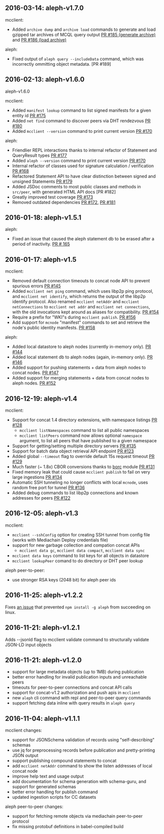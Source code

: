 ## 2016-03-14: aleph-v1.7.0
mcclient:

- Added `archive dump` and `archive load` commands to generate and load gzipped tar archives of MCQL query output [PR #185 (generate archive)](https://github.com/mediachain/aleph/pull/185) and [PR #186 (load archive)](https://github.com/mediachain/aleph/pull/186)

aleph:
- Fixed output of `aleph query --includeData` command, which was incorrectly ommitting object metadata. [PR #189]

## 2016-02-13: aleph-v1.6.0
aleph-v1.6.0

mcclient:
- Added `manifest lookup` command to list signed manifests for a given entity id [PR #175](https://github.com/mediachain/aleph/pull/175)
- Added `net find` command to discover peers via DHT rendezvous [PR #180](https://github.com/mediachain/aleph/pull/180)
- Added `mcclient --version` command to print current version [PR #170](https://github.com/mediachain/aleph/pull/170)

aleph:
- Friendlier REPL interactions thanks to internal refactor of Statement and QueryResult types [PR #177](https://github.com/mediachain/aleph/pull/177)
- Added `aleph --version` command to print current version [PR #170](https://github.com/mediachain/aleph/pull/170)
- Internal refactor of classes used for signature calculation / verification [PR #168](https://github.com/mediachain/aleph/pull/168)
- Refactored Statement API to have clear distinction between signed and unsigned Statements [PR #179](https://github.com/mediachain/aleph/pull/179)
- Added JSDoc comments to most public classes and methods in `src/peer`, with generated HTML API docs [PR #182]
- Greatly improved test coverage [PR #173](https://github.com/mediachain/aleph/pull/173)
- Removed outdated dependencies [PR #172](https://github.com/mediachain/aleph/pull/172), [PR #181](https://github.com/mediachain/aleph/pull/181)

## 2016-01-18: aleph-v1.5.1

aleph:
- Fixed an issue that caused the aleph statement db to be erased after a period of inactivity. [PR # 165](https://github.com/mediachain/aleph/165)

## 2016-01-17: aleph-v1.5

mcclient:
- Removed default connection timeouts to concat node API to prevent spurious errors [PR #145](https://github.com/mediachain/aleph/pull/145)
- Added `mcclient net ping` command, which uses libp2p ping protocol, and `mcclient net identify`, which returns
  the output of the libp2p identify protocol.
  Also renamed `mcclient netAddr` and `mcclient netConnections` to `mcclient net addr` and `mcclient net connections`, with
  the old invocations kept around as aliases for compatibility. [PR #154](https://github.com/mediachain/aleph/pull/154)
- Require a prefix for "WKI"s during `mcclient publish`. [PR #156](https://github.com/mediachain/aleph/pull/156)
- Add support for `mcnode` "manifest" commands to set and retrieve the node's public identity manifests. [PR #158](https://github.com/mediachain/aleph/pull/158)

aleph:
- Added local datastore to aleph nodes (currently in-memory only). [PR #144](https://github.com/mediachain/aleph/pull/144)
- Added local statement db to aleph nodes (again, in-memory only). [PR #146](https://github.com/mediachain/aleph/pull/146)
- Added support for pushing statements + data from aleph nodes to concat nodes. [PR #147](https://github.com/mediachain/aleph/pull/147)
- Added support for merging statements + data from concat nodes to aleph nodes. [PR #152](https://github.com/mediachain/aleph/pull/152)


## 2016-12-19: aleph-v1.4

mcclient:

- Support for concat 1.4 directory extensions, with namespace listings [PR #128](https://github.com/mediachain/aleph/pull/128)
    - `mcclient listNamespaces` command to list all public namespaces
    - `mcclient listPeers` command now allows optional `namespace` argument, to list all peers that have published to a given namespace
- Support for getting/setting multiple directory servers [PR #135](https://github.com/mediachain/aleph/pull/135)
- Support for batch data object retrieval API endpoint [PR #123](https://github.com/mediachain/aleph/pull/123)
- Added global `--timeout` flag to override default 15s request timeout [PR #129](https://github.com/mediachain/aleph/pull/129)
- Much faster (~ 1.8x) CBOR conversions thanks to [borc](https://github.com/dignifiedquire/borc) module [PR #131](https://github.com/mediachain/aleph/pull/131)
- Fixed memory leak that could cause `mcclient publish` to fail on very large ingestions [PR #134](https://github.com/mediachain/aleph/pull/134)
- Automatic SSH tunneling no longer conflicts with local `mcnode`, uses random free port for tunnel [PR #136](https://github.com/mediachain/aleph/pull/136)
- Added debug commands to list libp2p connections and known addresses for peers [PR #122](https://github.com/mediachain/aleph/pull/122)

## 2016-12-05: aleph-v1.3

mcclient:
- `mcclient --sshConfig` option for creating SSH tunnel from config file 
  (works with Mediachain Deploy credentials file)
- support for new garbage collection and compation concat APIs
    - `mcclient data gc`, `mcclient data compact`, `mcclient data sync`
- `mcclient data keys` command to list keys for all objects in datastore
- `mcclient lookupPeer` comand to do directory or DHT peer lookup

aleph peer-to-peer:
- use stronger RSA keys (2048 bit) for aleph peer ids 


## 2016-11-25: aleph-v1.2.2

Fixes [an issue](https://github.com/mediachain/aleph/issues/97) that prevented `npm install -g aleph` from succeeding on linux.

## 2016-11-21: aleph-v1.2.1

Adds --jsonld flag to mcclient validate command to structurally validate JSON-LD input objects

## 2016-11-21: aleph-v1.2.0

- support for large metadata objects (up to 1MB) during publication
- better error handling for invalid publication inputs and unreachable peers
- timeouts for peer-to-peer connections and concat API calls
- support for concat-v1.2 authorization and push apis in `mcclient`
- new `aleph` cli command with repl and peer-to-peer query commands
- support fetching data inline with query results in `aleph query` 

## 2016-11-04: aleph-v1.1.1

mcclient changes:
- support for JSONSchema validation of records using "self-describing" schemas
- use jq for preprocessing records before publication and pretty-printing JSON output
- support publishing compound statements to concat
- add `mcclient netAddr` command to show the listen addresses of local concat node
- improve help text and usage output
- add documentation for schema generation with schema-guru, and support for generated schemas
- better error handling for publish command
- updated ingestion scripts for CC datasets

aleph peer-to-peer changes:
- support for fetching remote objects via mediachain peer-to-peer protocol
- fix missing protobuf definitions in babel-compiled build

